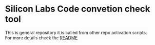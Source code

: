 # Silicon Labs Code convetion check tool 
This is general repository it is called from other repo activation scripts.  
For more details check the [README](./tools/README.md)
